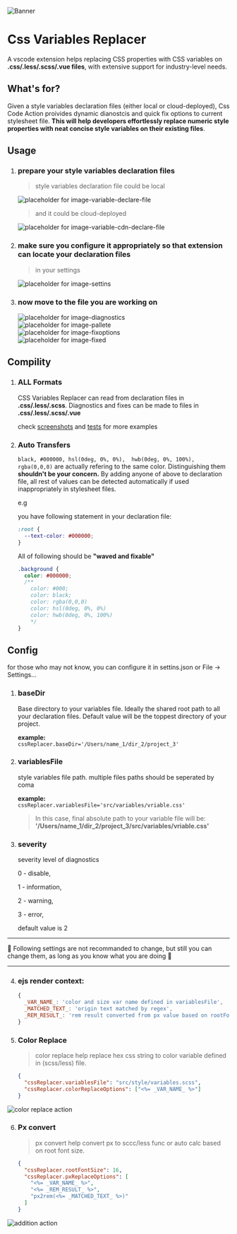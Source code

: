 ![Banner](/assets/banner.png)

# Css Variables Replacer

A vscode extension helps replacing CSS properties with CSS variables on **.css/.less/.scss/.vue files**, with extensive support for industry-level needs. <br>

## What's for?

Given a style variables declaration files (either local or cloud-deployed), Css Code Action proivides dynamic dianostcis and quick fix options to current stylesheet file. **This will help developers effortlessly replace numeric style properties with neat concise style variables on their existing files**.<br>

## Usage

1. ### prepare your style variables declaration files <br>

   > style variables declaration file could be local

   ![placeholder for image-variable-declare-file](/assets/vars.png) <br>

   > and it could be cloud-deployed

   ![placeholder for image-variable-cdn-declare-file](/assets/css-cdn.png) <br>

2. ### make sure you configure it appropriately so that extension can locate your declaration files <br>

   > in your settings

   ![placeholder for image-settins](/assets/settins.png) <br>

3. ### now move to the file you are working on <br>
   ![placeholder for image-diagnostics](/assets/css-sample.png) <br>
   ![placeholder for image-pallete](/assets/palette.png) <br>
   ![placeholder for image-fixoptions](/assets/fix-options.png) <br>
   ![placeholder for image-fixed](/assets/fixed.png) <br>

## Compility

1. ### ALL Formats <br>

   CSS Variables Replacer can read from declaration files in **.css/.less/.scss**. Diagnostics and fixes
   can be made to files in **.css/.less/.scss/.vue**

   check [screenshots](https://github.com/jorschac/vscode-css-action/tree/master/assets) and [tests](https://github.com/jorschac/vscode-css-action/tree/master/tests) for more examples

2. ### Auto Transfers <br>

   `black, #000000, hsl(0deg, 0%, 0%),  hwb(0deg, 0%, 100%), rgba(0,0,0)` are actually refering to the same color. Distinguishing them **shouldn't be your concern.** By adding anyone of above to declaration file, all
   rest of values can be detected automatically if used inappropriately in stylesheet files.

   e.g

   you have following statement in your declaration file:

   ```css
   :root {
     --text-color: #000000;
   }
   ```

   All of following should be **"waved and fixable"**

   ```css
   .background {
     color: #000000;
     /**
       color: #000;
       color: black;
       color: rgba(0,0,0)
       color: hsl(0deg, 0%, 0%)
       color: hwb(0deg, 0%, 100%)
       */
   }
   ```

## Config

for those who may not know, you can configure it in settins.json or File -> Settings...

1. ### baseDir

   Base directory to your variables file. Ideally the shared root path to all your declaration files. Default
   value will be the toppest directory of your project. <br>

   **example:** <br>
   `cssReplacer.baseDir='/Users/name_1/dir_2/project_3'`<br>

2. ### variablesFile

   style variables file path. multiple files paths should be seperated by coma <br>

   **example:** <br>
   `cssReplacer.variablesFile='src/variables/vriable.css'`<br>

   > In this case, final absolute path to your variable file will be:
   > **'/Users/name_1/dir_2/project_3/src/variables/vriable.css'**

3. ### severity

   severity level of diagnostics

   0 - disable,

   1 - information,

   2 - warning,

   3 - error,

   default value is 2 <br>

---

🤔 Following settings are not recommanded to change, but still you can change them, as long as you know what you are doing 🤔

---

4. ### ejs render context:

   ```js
   {
     _VAR_NAME_: 'color and size var name defined in variablesFile',
     _MATCHED_TEXT_: 'origin text matched by regex',
     _REM_RESULT_: 'rem result converted from px value based on rootFontSize, only in `colorReplaceOptions`'
   }
   ```

5. ### Color Replace

   > color replace help replace hex css string to color variable defined in (scss/less) file.

   ```json
   {
     "cssReplacer.variablesFile": "src/style/variables.scss",
     "cssReplacer.colorReplaceOptions": ["<%= _VAR_NAME_ %>"]
   }
   ```

![color replace action](https://tva1.sinaimg.cn/large/0081Kckwly1gld7ygo47aj319h0u07b3.jpg)

6. ### Px convert

   > px convert help convert px to sccc/less func or auto calc based on root font size.

   ```json
   {
     "cssReplacer.rootFontSize": 16,
     "cssReplacer.pxReplaceOptions": [
       "<%= _VAR_NAME_ %>",
       "<%= _REM_RESULT_ %>",
       "px2rem(<%= _MATCHED_TEXT_ %>)"
     ]
   }
   ```

![addition action](https://tva1.sinaimg.cn/large/0081Kckwly1gldfsn0l21j317w0u0wjn.jpg)
